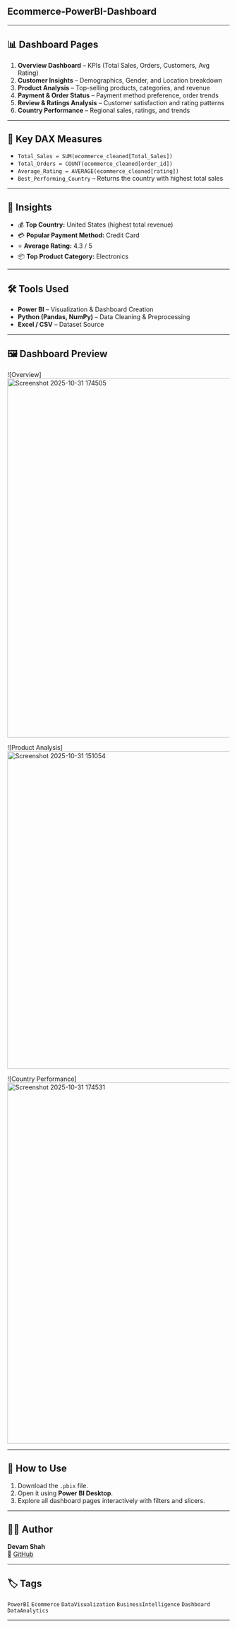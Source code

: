 ## **Ecommerce-PowerBI-Dashboard**

---

## 📊 Dashboard Pages
1. **Overview Dashboard** – KPIs (Total Sales, Orders, Customers, Avg Rating)
2. **Customer Insights** – Demographics, Gender, and Location breakdown
3. **Product Analysis** – Top-selling products, categories, and revenue
4. **Payment & Order Status** – Payment method preference, order trends
5. **Review & Ratings Analysis** – Customer satisfaction and rating patterns
6. **Country Performance** – Regional sales, ratings, and trends

---

## 🧮 Key DAX Measures
- `Total_Sales = SUM(ecommerce_cleaned[Total_Sales])`
- `Total_Orders = COUNT(ecommerce_cleaned[order_id])`
- `Average_Rating = AVERAGE(ecommerce_cleaned[rating])`
- `Best_Performing_Country` – Returns the country with highest total sales

---

## 🧠 Insights
- 💰 **Top Country:** United States (highest total revenue)
- 💳 **Popular Payment Method:** Credit Card
- ⭐ **Average Rating:** 4.3 / 5
- 📦 **Top Product Category:** Electronics

---

## 🛠 Tools Used
- **Power BI** – Visualization & Dashboard Creation  
- **Python (Pandas, NumPy)** – Data Cleaning & Preprocessing  
- **Excel / CSV** – Dataset Source  

---

## 🖼 Dashboard Preview
![Overview]<img width="1403" height="814" alt="Screenshot 2025-10-31 174505" src="https://github.com/user-attachments/assets/c64e50ec-ddc5-4e80-bab3-8f3bf260af80" />

![Product Analysis]<img width="1289" height="720" alt="Screenshot 2025-10-31 151054" src="https://github.com/user-attachments/assets/00222f47-4747-47d7-afcf-b66eb4df4ea9" />

![Country Performance]<img width="1406" height="818" alt="Screenshot 2025-10-31 174531" src="https://github.com/user-attachments/assets/6a1dac39-db65-4ef4-9f1c-ee2b87853035" />


---

## 🚀 How to Use
1. Download the `.pbix` file.  
2. Open it using **Power BI Desktop**.  
3. Explore all dashboard pages interactively with filters and slicers.

---

## 👨‍💻 Author
**Devam Shah**  
🔗 [GitHub](https://github.com/Devamshah130903)  


---

## 🏷 Tags
`PowerBI` `Ecommerce` `DataVisualization` `BusinessIntelligence` `Dashboard` `DataAnalytics`

---
